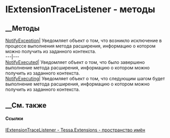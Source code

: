 # IExtensionTraceListener - методы
##  __Методы
[NotifyException](M_Tessa_Extensions_IExtensionTraceListener_NotifyException.htm)|
Уведомляет объект о том, что возникло исключение в процессе выполнения метода
расширения, информацию о котором можно получить из заданного контекста.  
---|---  
[NotifyExecuted](M_Tessa_Extensions_IExtensionTraceListener_NotifyExecuted.htm)|
Уведомляет объект о том, что было завершено выполнение метода расширения,
информацию о котором можно получить из заданного контекста.  
[NotifyExecuting](M_Tessa_Extensions_IExtensionTraceListener_NotifyExecuting.htm)|
Уведомляет объект о том, что следующим шагом будет выполнение метода
расширения, информацию о котором можно получить из заданного контекста.  
## __См. также
#### Ссылки
[IExtensionTraceListener - ](T_Tessa_Extensions_IExtensionTraceListener.htm)
[Tessa.Extensions - пространство имён](N_Tessa_Extensions.htm)
